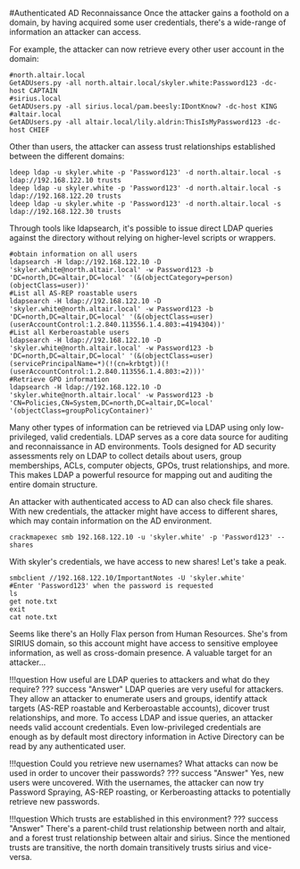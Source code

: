 #Authenticated AD Reconnaissance
Once the attacker gains a foothold on a domain, by having acquired some user credentials, there's a wide-range of information an attacker can access.

For example, the attacker can now retrieve every other user account in the domain:
```
#north.altair.local
GetADUsers.py -all north.altair.local/skyler.white:Password123 -dc-host CAPTAIN
#sirius.local
GetADUsers.py -all sirius.local/pam.beesly:IDontKnow? -dc-host KING
#altair.local
GetADUsers.py -all altair.local/lily.aldrin:ThisIsMyPassword123 -dc-host CHIEF
```

Other than users, the attacker can assess trust relationships established between the different domains:
```
ldeep ldap -u skyler.white -p 'Password123' -d north.altair.local -s ldap://192.168.122.10 trusts
ldeep ldap -u skyler.white -p 'Password123' -d north.altair.local -s ldap://192.168.122.20 trusts
ldeep ldap -u skyler.white -p 'Password123' -d north.altair.local -s ldap://192.168.122.30 trusts
```

Through tools like ldapsearch, it's possible to issue direct LDAP queries against the directory without relying on higher-level scripts or wrappers.
```
#obtain information on all users
ldapsearch -H ldap://192.168.122.10 -D 'skyler.white@north.altair.local' -w Password123 -b 'DC=north,DC=altair,DC=local' '(&(objectCategory=person)(objectClass=user))'
#List all AS-REP roastable users
ldapsearch -H ldap://192.168.122.10 -D 'skyler.white@north.altair.local' -w Password123 -b 'DC=north,DC=altair,DC=local' '(&(objectClass=user)(userAccountControl:1.2.840.113556.1.4.803:=4194304))'
#List all Kerberoastable users
ldapsearch -H ldap://192.168.122.10 -D 'skyler.white@north.altair.local' -w Password123 -b 'DC=north,DC=altair,DC=local' '(&(objectClass=user)(servicePrincipalName=*)(!(cn=krbtgt))(!(userAccountControl:1.2.840.113556.1.4.803:=2)))'
#Retrieve GPO information
ldapsearch -H ldap://192.168.122.10 -D 'skyler.white@north.altair.local' -w Password123 -b 'CN=Policies,CN=System,DC=north,DC=altair,DC=local' '(objectClass=groupPolicyContainer)'
```


Many other types of information can be retrieved via LDAP using only low-privileged, valid credentials. LDAP serves as a core data source for auditing and reconnaissance in AD environments. Tools designed for AD security assessments rely on LDAP to collect details about users, group memberships, ACLs, computer objects, GPOs, trust relationships, and more. This makes LDAP a powerful resource for mapping out and auditing the entire domain structure.

An attacker with authenticated access to AD can also check file shares. With new credentials, the attacker might have access to different shares, which may contain information on the AD environment.

```
crackmapexec smb 192.168.122.10 -u 'skyler.white' -p 'Password123' --shares
```
With skyler's credentials, we have access to new shares! Let's take a peak.

```
smbclient //192.168.122.10/ImportantNotes -U 'skyler.white'
#Enter 'Password123' when the password is requested
ls 
get note.txt
exit
cat note.txt
```
Seems like there's an Holly Flax person from Human Resources. She's from SIRIUS domain, so this account might have access to sensitive employee information, as well as cross-domain presence. A valuable target for an attacker...


!!!question
    How useful are LDAP queries to attackers and what do they require? 
??? success "Answer"
    LDAP queries are very useful for attackers. They allow an attacker to enumerate users and groups, identify attack targets (AS-REP roastable and Kerberoastable accounts), dicover trust relationships, and more. To access LDAP and issue queries, an attacker needs valid account credentials. Even low-privileged credentials are enough as by default most directory information in Active Directory can be read by any authenticated user.


!!!question
    Could you retrieve new usernames? What attacks can now be used in order to uncover their passwords?
??? success "Answer"
    Yes, new users were uncovered. With the usernames, the attacker can now try Password Spraying, AS-REP roasting, or Kerberoasting attacks to potentially retrieve new passwords.

!!!question 
    Which trusts are established in this environment?
??? success "Answer"
    There's a parent-child trust relationship between north and altair, and a forest trust relationship between altair and sirius. Since the mentioned trusts are transitive, the north domain transitively trusts sirius and vice-versa.


